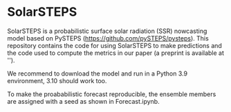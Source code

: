 # SolarSTEPS

SolarSTEPS is a probabilistic surface solar radiation (SSR) nowcasting model based on PySTEPS (https://github.com/pySTEPS/pysteps). 
This repository contains the code for using SolarSTEPS to make predictions and the code used to compute the metrics in our paper (a preprint is available at '').

We recommend to download the model and run in a Python 3.9 environment, 3.10 should work too.

To make the proababilistic forecast reproducible, the ensemble members are assigned with a seed as shown in Forecast.ipynb.
